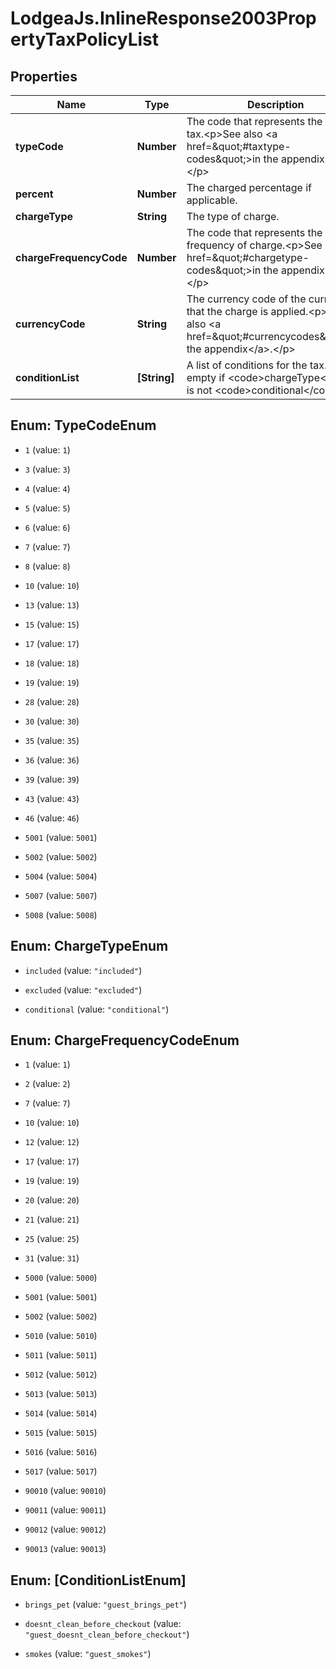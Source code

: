 # LodgeaJs.InlineResponse2003PropertyTaxPolicyList

## Properties

Name | Type | Description | Notes
------------ | ------------- | ------------- | -------------
**typeCode** | **Number** | The code that represents the type of tax.&lt;p&gt;See also &lt;a href&#x3D;\&quot;#taxtype-codes\&quot;&gt;in the appendix&lt;/a&gt;.&lt;/p&gt; | 
**percent** | **Number** | The charged percentage if applicable. | [optional] 
**chargeType** | **String** | The type of charge. | 
**chargeFrequencyCode** | **Number** | The code that represents the frequency of charge.&lt;p&gt;See also &lt;a href&#x3D;\&quot;#chargetype-codes\&quot;&gt;in the appendix&lt;/a&gt;.&lt;/p&gt; | 
**currencyCode** | **String** | The currency code of the currency in that the charge is applied.&lt;p&gt;See also &lt;a href&#x3D;\&quot;#currencycodes\&quot;&gt;in the appendix&lt;/a&gt;.&lt;/p&gt; | 
**conditionList** | **[String]** | A list of conditions for the tax. Is empty if &lt;code&gt;chargeType&lt;/code&gt; is not &lt;code&gt;conditional&lt;/code&gt;. | 



## Enum: TypeCodeEnum


* `1` (value: `1`)

* `3` (value: `3`)

* `4` (value: `4`)

* `5` (value: `5`)

* `6` (value: `6`)

* `7` (value: `7`)

* `8` (value: `8`)

* `10` (value: `10`)

* `13` (value: `13`)

* `15` (value: `15`)

* `17` (value: `17`)

* `18` (value: `18`)

* `19` (value: `19`)

* `28` (value: `28`)

* `30` (value: `30`)

* `35` (value: `35`)

* `36` (value: `36`)

* `39` (value: `39`)

* `43` (value: `43`)

* `46` (value: `46`)

* `5001` (value: `5001`)

* `5002` (value: `5002`)

* `5004` (value: `5004`)

* `5007` (value: `5007`)

* `5008` (value: `5008`)





## Enum: ChargeTypeEnum


* `included` (value: `"included"`)

* `excluded` (value: `"excluded"`)

* `conditional` (value: `"conditional"`)





## Enum: ChargeFrequencyCodeEnum


* `1` (value: `1`)

* `2` (value: `2`)

* `7` (value: `7`)

* `10` (value: `10`)

* `12` (value: `12`)

* `17` (value: `17`)

* `19` (value: `19`)

* `20` (value: `20`)

* `21` (value: `21`)

* `25` (value: `25`)

* `31` (value: `31`)

* `5000` (value: `5000`)

* `5001` (value: `5001`)

* `5002` (value: `5002`)

* `5010` (value: `5010`)

* `5011` (value: `5011`)

* `5012` (value: `5012`)

* `5013` (value: `5013`)

* `5014` (value: `5014`)

* `5015` (value: `5015`)

* `5016` (value: `5016`)

* `5017` (value: `5017`)

* `90010` (value: `90010`)

* `90011` (value: `90011`)

* `90012` (value: `90012`)

* `90013` (value: `90013`)





## Enum: [ConditionListEnum]


* `brings_pet` (value: `"guest_brings_pet"`)

* `doesnt_clean_before_checkout` (value: `"guest_doesnt_clean_before_checkout"`)

* `smokes` (value: `"guest_smokes"`)




